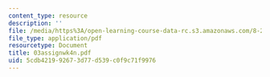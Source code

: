 ```yaml
---
content_type: resource
description: ''
file: /media/https%3A/open-learning-course-data-rc.s3.amazonaws.com/8-224-exploring-black-holes-general-relativity-astrophysics-spring-2003/5cdb421992673d77d539c0f9c71f9976_03assignwk4n.pdf
file_type: application/pdf
resourcetype: Document
title: 03assignwk4n.pdf
uid: 5cdb4219-9267-3d77-d539-c0f9c71f9976
---
```

